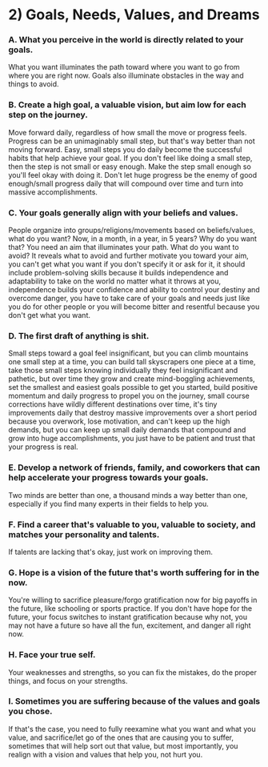 # 2) Goals, Needs, Values, and Dreams

### A. What you perceive in the world is directly related to your goals.
What you want illuminates the path toward where you want to go from where you are right now. Goals also illuminate obstacles in the way and things to avoid. 

### B. Create a high goal, a valuable vision, but aim low for each step on the journey.
Move forward daily, regardless of how small the move or progress feels. Progress can be an unimaginably small step, but that's way better than not moving forward. Easy, small steps you do daily become the successful habits that help achieve your goal. If you don't feel like doing a small step, then the step is not small or easy enough. Make the step small enough so you'll feel okay with doing it. Don't let huge progress be the enemy of good enough/small progress daily that will compound over time and turn into massive accomplishments.

### C. Your goals generally align with your beliefs and values.
People organize into groups/religions/movements based on beliefs/values, what do you want? Now, in a month, in a year, in 5 years? Why do you want that? You need an aim that illuminates your path. What do you want to avoid? It reveals what to avoid and further motivate you toward your aim, you can't get what you want if you don't specify it or ask for it, it should include problem-solving skills because it builds independence and adaptability to take on the world no matter what it throws at you, independence builds your confidence and ability to control your destiny and overcome danger, you have to take care of your goals and needs just like you do for other people or you will become bitter and resentful because you don't get what you want.

### D. The first draft of anything is shit.
Small steps toward a goal feel insignificant, but you can climb mountains one small step at a time, you can build tall skyscrapers one piece at a time, take those small steps knowing individually they feel insignificant and pathetic, but over time they grow and create mind-boggling achievements, set the smallest and easiest goals possible to get you started, build positive momentum and daily progress to propel you on the journey, small course corrections have wildly different destinations over time, it's tiny improvements daily that destroy massive improvements over a short period because you overwork, lose motivation, and can't keep up the high demands, but you can keep up small daily demands that compound and grow into huge accomplishments, you just have to be patient and trust that your progress is real.

### E. Develop a network of friends, family, and coworkers that can help accelerate your progress towards your goals.
Two minds are better than one, a thousand minds a way better than one, especially if you find many experts in their fields to help you.

### F. Find a career that's valuable to you, valuable to society, and matches your personality and talents.
If talents are lacking that's okay, just work on improving them.

### G. Hope is a vision of the future that's worth suffering for in the now.
You're willing to sacrifice pleasure/forgo gratification now for big payoffs in the future, like schooling or sports practice. If you don't have hope for the future, your focus switches to instant gratification because why not, you may not have a future so have all the fun, excitement, and danger all right now.

### H. Face your true self.
Your weaknesses and strengths, so you can fix the mistakes, do the proper things, and focus on your strengths.

### I. Sometimes you are suffering because of the values and goals you chose.
If that's the case, you need to fully reexamine what you want and what you value, and sacrifice/let go of the ones that are causing you to suffer, sometimes that will help sort out that value, but most importantly, you realign with a vision and values that help you, not hurt you.
